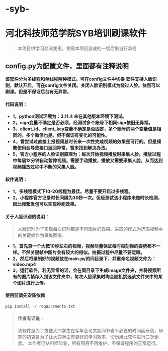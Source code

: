 # -syb-
# 河北科技师范学院SYB培训刷课软件
> 本项目供学习交流使用，使用本项目造成的一切后果自行承担

## config.py为配置文件，里面都有注释说明

**该软件分为多线程和单线程两种模式。可在config文件中切换**
**软件支持人脸识别，默认开启，可在config文件关闭。关闭人脸识别模式为绕过人脸。依然可以刷课。但是不保证后台有无异常。**

#### 代码说明：
- **1，python测试环境为：3.11.4 未在其他版本环境下测试。**
- **2，sign变量不确定是否必须，经测试多个账号下相同sign依旧无异常。**
- **3，client_id、client_key变量不确定是否固定，多个账号的两个变量值是相同的。多个微信也是。但不保证有变化的可能性。**
- **4，曾尝试过直接上报视频总时长来一次性完成视频的效果是可行的。但是频繁使用会导致接口返回异常，暂未找到解决办法。**
- **5，官方小程序的人脸识别原理为：每次开始视频播放时采集人脸。播放过程中每隔12分钟自动暂停视频。需要手动播放，播放又需要采集人脸，从而达到视频播放过程中不断的采集人脸。**

#### 软件说明：
- **1，多线程模式下10-20线程为最佳。尽量不要开启过多线程。**
- **2，小程序官方记录时长间隔为30秒一次。但经测试该小程序未做时长检测，因此频繁发包可以实现秒刷效果。**

#### 关于人脸识别的说明：

> 人脸识别为了实现每次识别都是不同图片的效果。采取的模式为选取视频中的关键帧作为采集图像。
> 
- **1，首先录一个大概10秒左右的视频，视频尽量保证每时每刻你的姿势都不一样。不然关键帧中图片会有较大的相似。拍摄过程中尽量不要眨眼。**
- **2，然后将录制好的视频放在main.py的同目录下，并重命名视频文件为：video.mp4**
- **3，运行软件，若无异常的话，会在同目录下生成image文件夹，并将视频所有的图片帧存入到该文件夹中，每次人脸采集时均会随机挑选该文件夹中的某个图片进行上传。**


#### 使用前请先安装依赖
```bash
pip install -r requirements.txt
```

> #### 作者有话说：
> 该软件是为了方便大四学生在写毕业论文期间节省不必要的时间而研究，研究的初衷是为了让大四学生有更好的学习效率，切勿用此软件进行二次倒卖。
> 本作者已从科师毕业，所有项目不再维护，不保证程序的正常运行。
